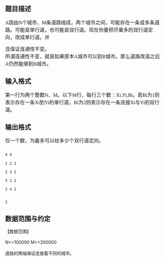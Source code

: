 ## 题目描述

<p><span id="1342063458554S" style="display: none"> </span></p> 
<p align="center"></p> 
<p style="text-align: left"></p> 
<p style="text-align: left"><font face="Times New Roman" size="3">A国由N个城市、M条道路组成，两个城市之间，可能存在一条或多条道路。可能是单行道，也可能是双行道。现在你要把尽量多的双行道定向，改成单行道。并</font></p> 
<p></p> 
<p style="text-align: left"><font face="Times New Roman" size="3">且保证连通性不变。 <br> 所谓连通性不变，就是如果原本A城市可以到B城市。那么道路改造之后A仍然能够到B城市。 <br> </font></p> 
<p style="text-align: left"></p>

## 输入格式

<p style="text-align: left"><font face="Times New Roman" size="3">第一行为两个整数N、M。以下M行，每行三个数：Xi,Yi,Bi。若Bi为1则表示存在一条Xi到Yi的单行道，Bi为2则表示存在一条连接Xi与Yi的双行道。 <br> </font></p> 
<p style="text-align: left"></p>

## 输出格式

<p style="text-align: left"><font face="Times New Roman" size="3">仅一个数，为最多可以给多少个双行道定向。 <br> </font></p>

```input1
4 4
1 2 1
2 3 2
3 1 2
2 4 2
```
```output1
2
```
## 数据范围与约定

<p>【数据范围】<br><br> N<=100000 M<=200000<br><br> 道路的两端保证连接着不同的城市。<br><br>  <br><br> </p>

